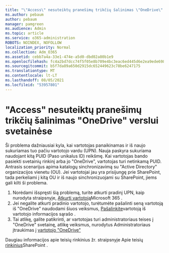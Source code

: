 ```yaml
---
title: "\"Access\" nesuteiktų pranešimų trikčių šalinimas \"OneDrive\" verslui svetainėse"
ms.author: pebaum
author: pebaum
manager: pamgreen
ms.audience: Admin
ms.topic: article
ms.service: o365-administration
ROBOTS: NOINDEX, NOFOLLOW
localization_priority: Normal
ms.collection: Adm_O365
ms.assetid: cebb7a4a-33e1-474e-a5d0-dbd02a80b1e9
ms.openlocfilehash: fc4a2bd7dcc74f5f05e8b709e4bc3eac6ed445d6e2ea9ede698abbc8667723ce
ms.sourcegitcommit: b5f7da89a650d2915dc652449623c78be6247175
ms.translationtype: MT
ms.contentlocale: lt-LT
ms.lasthandoff: 08/05/2021
ms.locfileid: "53957801"
---
```

# <a name="troubleshooting-access-denied-messages-to-onedrive-for-business-sites"></a>"Access" nesuteiktų pranešimų trikčių šalinimas "OneDrive" verslui svetainėse

Ši problema dažniausiai kyla, kai vartotojas panaikinamas ir iš naujo sukuriamas tuo pačiu vartotojo vardu (UPN). Nauja paskyra sukuriama naudojant kitą PUID (Paso unikalus ID) reikšmę. Kai vartotojas bando pasiekti svetainių rinkinį arba jo "OneDrive", vartotojas turi netinkamą PUID. Antrasis scenarijus apima katalogų sinchronizavimą su "Active Directory" organizacijos vienetu (OU). Jei vartotojai jau yra prisijungę prie SharePoint, tada perkeliami į kitą OU ir iš naujo sinchronizuojami su SharePoint, jiems gali kilti ši problema.

1. Norėdami išspręsti šią problemą, turite atkurti pradinį UPN, kaip nurodyta straipsnyje, [Atkurti vartotoją](https://docs.microsoft.com/microsoft-365/admin/add-users/restore-user)Microsoft 365 .
2. Jei negalite atkurti pradinio vartotojo, turėtumėte pašalinti seną vartotoją iš "OneDrive" naudodami šiuos veiksmus, [Pašalinkite]()vartotoją iš vartotojo informacijos sąrašo . 
3. Tai atlikę, galite patikrinti, ar vartotojas turi administratoriaus teises į "OneDrive" svetainę, atlikę veiksmus, nurodytus Administratoriaus įtraukimas į [vartotojo "OneDrive"](https://docs.microsoft.com/sharepoint/manage-user-profiles)

Daugiau informacijos apie teisių rinkinius žr. straipsnyje Apie teisių [rinkinius](https://docs.microsoft.com/sharepoint/understanding-permission-levels)SharePoint .
